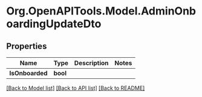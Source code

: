# Org.OpenAPITools.Model.AdminOnboardingUpdateDto

## Properties

Name | Type | Description | Notes
------------ | ------------- | ------------- | -------------
**IsOnboarded** | **bool** |  | 

[[Back to Model list]](../../README.md#documentation-for-models) [[Back to API list]](../../README.md#documentation-for-api-endpoints) [[Back to README]](../../README.md)

